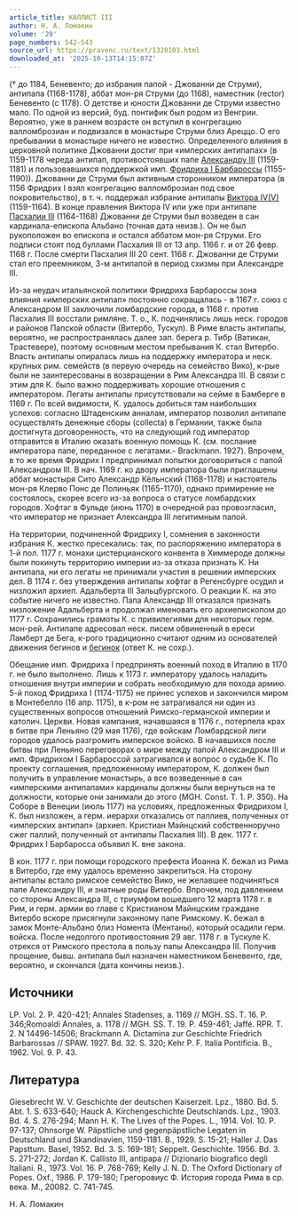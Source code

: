 ```yaml
---
article_title: КАЛЛИСТ III
author: Н. А. Ломакин
volume: '29'
page_numbers: 542-543
source_url: https://pravenc.ru/text/1320103.html
downloaded_at: '2025-10-13T14:15:07Z'
---
```


(† до 1184, Беневенто; до избрания папой - Джованни де Струми), антипапа (1168-1178), аббат мон-ря Струми (до 1168), наместник (rector) Беневенто (с 1178). О детстве и юности Джованни де Струми известно мало. По одной из версий, буд. понтифик был родом из Венгрии. Вероятно, уже в раннем возрасте он вступил в конгрегацию валломброзиан и подвизался в монастыре Струми близ Ареццо. О его пребывании в монастыре ничего не известно. Определенного влияния в церковной политике Джованни достиг при «имперских антипапах» (в 1159-1178 череда антипап, противостоявших папе [Александру III](<https://pravenc.ru/text/Александр III.html>) (1159-1181) и пользовавшихся поддержкой имп. [Фридриха I Барбароссы](<https://pravenc.ru/text/Фридриха I Барбароссы.html>) (1155-1190)). Джованни де Струми был активным сторонником императора (в 1156 Фридрих I взял конгрегацию валломброзиан под свое покровительство), в т. ч. поддержал избрание антипапы [Виктора IV(V)](<https://pravenc.ru/text/Виктора IV(V).html>) (1159-1164). В конце правления Виктора IV или уже при антипапе [Пасхалии III](<https://pravenc.ru/text/Пасхалии III.html>) (1164-1168) Джованни де Струми был возведен в сан кардинала-епископа Альбано (точная дата неизв.). Он не был рукоположен во епископа и остался аббатом мон-ря Струми. Его подписи стоят под буллами Пасхалия III от 13 апр. 1166 г. и от 26 февр. 1168 г. После смерти Пасхалия III 20 сент. 1168 г. Джованни де Струми стал его преемником, 3-м антипапой в период схизмы при Александре III.

Из-за неудач итальянской политики Фридриха Барбароссы зона влияния «имперских антипап» постоянно сокращалась - в 1167 г. союз с Александром III заключили ломбардские города, в 1168 г. против Пасхалия III восстали римляне. Т. о., К. подчинялись лишь неск. городов и районов Папской области (Витербо, Тускул). В Риме власть антипапы, вероятно, не распространялась далее зап. берега р. Тибр (Ватикан, Трастевере), поэтому основным местом пребывания К. стал Витербо. Власть антипапы опиралась лишь на поддержку императора и неск. крупных рим. семейств (в первую очередь на семейство Вико), к-рые были не заинтересованы в возвращении в Рим Александра III. В связи с этим для К. было важно поддерживать хорошие отношения с императором. Легаты антипапы присутствовали на сейме в Бамберге в 1169 г. По всей видимости, К. удалось добиться там наибольших успехов: согласно Штаденским анналам, император позволил антипапе осуществлять денежные сборы (collecta) в Германии, также была достигнута договоренность, что на следующий год император отправится в Италию оказать военную помощь К. (см. послание императора папе, переданное с легатами.- Brackmann. 1927). Впрочем, в то же время Фридрих I предпринимал попытки договориться с папой Александром III. В нач. 1169 г. ко двору императора были приглашены аббат монастыря Сито Александр Кёльнский (1168-1178) и настоятель мон-ря Клерво Понс де Полиньяк (1165-1170), однако примирение не состоялось, скорее всего из-за вопроса о статусе ломбардских городов. Хофтаг в Фульде (июнь 1170) в очередной раз провозгласил, что император не признает Александра III легитимным папой.

На территории, подчиненной Фридриху I, сомнения в законности избрания К. жестко пресекались: так, по распоряжению императора в 1-й пол. 1177 г. монахи цистерцианского конвента в Химмероде должны были покинуть территорию империи из-за отказа признать К. Ни антипапа, ни его легаты не принимали участия в решении имперских дел. В 1174 г. без утверждения антипапы хофтаг в Регенсбурге осудил и низложил архиеп. Адальберта III Зальцбургского. О реакции К. на это событие ничего не известно. Папа Александр III отказался признать низложение Адальберта и продолжал именовать его архиепископом до 1177 г. Сохранились грамоты К. с привилегиями для некоторых герм. мон-рей. Антипапе адресовал неск. писем обвиненный в ереси Ламберт де Бега, к-рого традиционно считают одним из основателей движения бегинов и [бегинок](https://pravenc.ru/text/БЕГИНКИ.html) (ответ К. не сохр.).

Обещание имп. Фридриха I предпринять военный поход в Италию в 1170 г. не было выполнено. Лишь к 1173 г. императору удалось наладить отношения внутри империи и собрать необходимую для похода армию. 5-й поход Фридриха I (1174-1175) не принес успехов и закончился миром в Монтебелло (16 апр. 1175), в к-ром не затрагивался ни один из существенных вопросов отношений Римско-германской империи и католич. Церкви. Новая кампания, начавшаяся в 1176 г., потерпела крах в битве при Леньяно (29 мая 1176), где войскам Ломбардской лиги городов удалось разгромить имперское войско. В начавшихся после битвы при Леньяно переговорах о мире между папой Александром III и имп. Фридрихом I Барбароссой затрагивался и вопрос о судьбе К. По проекту соглашения, предложенному императором, К. должен был получить в управление монастырь, а все возведенные в сан «имперскими антипапами» кардиналы должны были вернуться на те должности, которые они занимали до этого (MGH. Const. T. 1. P. 350). На Соборе в Венеции (июль 1177) на условиях, предложенных Фридрихом I, К. был низложен, а герм. иерархи отказались от паллиев, полученных от «имперских антипап» (архиеп. Кристиан Майнцский собственноручно сжег паллий, полученный от антипапы Пасхалия III). В дек. 1177 г. Фридрих I Барбаросса объявил К. вне закона.

В кон. 1177 г. при помощи городского префекта Иоанна К. бежал из Рима в Витербо, где ему удалось временно закрепиться. На сторону антипапы встало римское семейство Вико, не желавшее подчиняться папе Александру III, и знатные роды Витербо. Впрочем, под давлением со стороны Александра III, с триумфом вошедшего 12 марта 1178 г. в Рим, и герм. армии во главе с Кристианом Майнцским граждане Витербо вскоре присягнули законному папе Римскому. К. бежал в замок Монте-Альбано близ Номента (Ментаны), который осадили герм. войска. После недолгого противостояния 29 авг. 1178 г. в Тускуле К. отрекся от Римского престола в пользу папы Александра III. Получив прощение, бывш. антипапа был назначен наместником Беневенто, где, вероятно, и скончался (дата кончины неизв.).

## Источники

LP. Vol. 2. P. 420-421; Annales Stadenses, a. 1169 // MGH. SS. T. 16. P. 346;Romoaldi Annales, a. 1178 // MGH. SS. T. 19. P. 459-461; Jaffé. RPR. T. 2. N 14496-14506; Brackmann A. Dictamina zur Geschichte Friedrich Barbarossas // SPAW. 1927. Bd. 32. S. 320; Kehr P. F. Italia Pontificia. B., 1962. Vol. 9. P. 43.

## Литература

Giesebrecht W. V. Geschichte der deutschen Kaiserzeit. Lpz., 1880. Bd. 5. Abt. 1. S. 633-640; Hauck A. Kirchengeschichte Deutschlands. Lpz., 1903. Bd. 4. S. 276-294; Mann H. K. The Lives of the Popes. L., 1914. Vol. 10. P. 97-137; Ohnsorge W. Päpstliche und gegenpäpstliche Legaten in Deutschland und Skandinavien, 1159-1181. B., 1929. S. 15-21; Haller J. Das Papsttum. Basel, 1952. Bd. 3. S. 169-181; Seppelt. Geschichte. 1956. Bd. 3. S. 271-272; Jordan K. Callisto III, antipapa // Dizionario biografico degli Italiani. R., 1973. Vol. 16. P. 768-769; Kelly J. N. D. The Oxford Dictionary of Popes. Oxf., 1986. P. 179-180; Грегоровиус Ф. История города Рима в ср. века. М., 20082. С. 741-745.

Н. А. Ломакин

